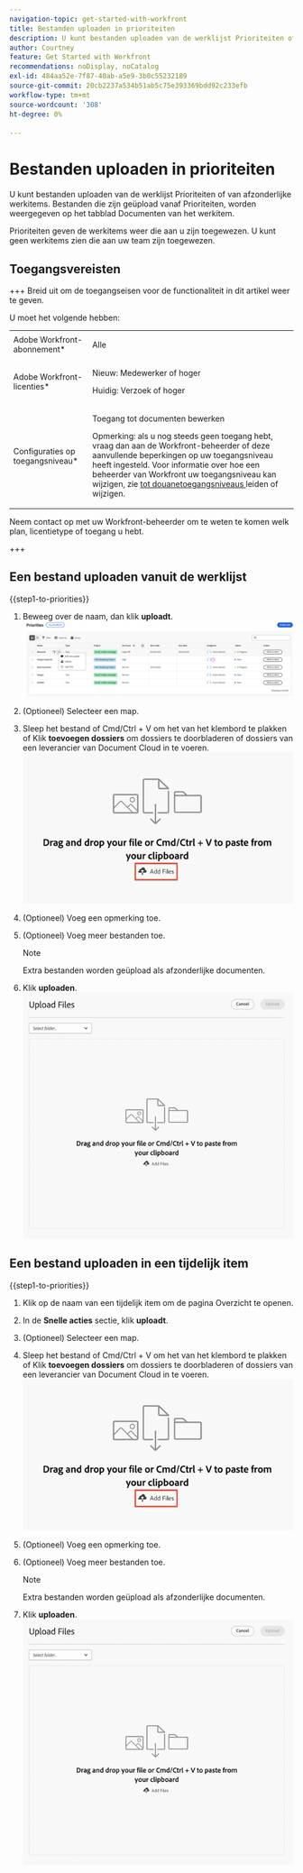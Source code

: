 ```yaml
---
navigation-topic: get-started-with-workfront
title: Bestanden uploaden in prioriteiten
description: U kunt bestanden uploaden van de werklijst Prioriteiten of van afzonderlijke werkitems. Bestanden die zijn geüpload vanaf Prioriteiten, worden weergegeven op het tabblad Documenten van het werkitem.
author: Courtney
feature: Get Started with Workfront
recommendations: noDisplay, noCatalog
exl-id: 484aa52e-7f87-40ab-a5e9-3b0c55232189
source-git-commit: 20cb2237a534b51ab5c75e393369bdd92c233efb
workflow-type: tm+mt
source-wordcount: '308'
ht-degree: 0%

---
```


# Bestanden uploaden in prioriteiten

U kunt bestanden uploaden van de werklijst Prioriteiten of van afzonderlijke werkitems. Bestanden die zijn geüpload vanaf Prioriteiten, worden weergegeven op het tabblad Documenten van het werkitem.

Prioriteiten geven de werkitems weer die aan u zijn toegewezen. U kunt geen werkitems zien die aan uw team zijn toegewezen.

## Toegangsvereisten

+++ Breid uit om de toegangseisen voor de functionaliteit in dit artikel weer te geven.

U moet het volgende hebben:

<table style="table-layout:auto"> 
 <col> 
 <col> 
 <tbody> 
  <tr> 
   <td role="rowheader">Adobe Workfront-abonnement*</td> 
   <td> <p> Alle</p> </td> 
  </tr> 
  <tr> 
   <td role="rowheader">Adobe Workfront-licenties*</td> 
   <td> 
   <p>Nieuw: Medewerker of hoger</p> 
   <p>Huidig: Verzoek of hoger</p> </td> 
  </tr> 
  <tr> 
   <td role="rowheader">Configuraties op toegangsniveau*</td> 
   <td> <p>Toegang tot documenten bewerken</p> <p>Opmerking: als u nog steeds geen toegang hebt, vraag dan aan de Workfront-beheerder of deze aanvullende beperkingen op uw toegangsniveau heeft ingesteld. Voor informatie over hoe een beheerder van Workfront uw toegangsniveau kan wijzigen, zie <a href="../../administration-and-setup/add-users/configure-and-grant-access/create-modify-access-levels.md" class="MCXref xref"> tot douanetoegangsniveaus </a> leiden of wijzigen.</p> </td> 
  </tr> 
 </tbody> 
</table>

Neem contact op met uw Workfront-beheerder om te weten te komen welk plan, licentietype of toegang u hebt.

+++

## Een bestand uploaden vanuit de werklijst

{{step1-to-priorities}}

1. Beweeg over de naam, dan klik **uploadt**.
   ![](assets/update-log-upload.png)
1. (Optioneel) Selecteer een map.
1. Sleep het bestand of Cmd/Ctrl + V om het van het klembord te plakken
of
Klik **toevoegen dossiers** om dossiers te doorbladeren of dossiers van een leverancier van Document Cloud in te voeren.
   ![](assets/add-files.png)
1. (Optioneel) Voeg een opmerking toe.
1. (Optioneel) Voeg meer bestanden toe.

   >[!NOTE]
   >
   >Extra bestanden worden geüpload als afzonderlijke documenten.
1. Klik **uploaden**.
   ![](assets/upload-file-module.png)


## Een bestand uploaden in een tijdelijk item

{{step1-to-priorities}}

1. Klik op de naam van een tijdelijk item om de pagina Overzicht te openen.
1. In de **Snelle acties** sectie, klik **uploadt**.
1. (Optioneel) Selecteer een map.
1. Sleep het bestand of Cmd/Ctrl + V om het van het klembord te plakken
of
Klik **toevoegen dossiers** om dossiers te doorbladeren of dossiers van een leverancier van Document Cloud in te voeren.
   ![](assets/add-files.png)
1. (Optioneel) Voeg een opmerking toe.
1. (Optioneel) Voeg meer bestanden toe.

   >[!NOTE]
   >
   >Extra bestanden worden geüpload als afzonderlijke documenten.
1. Klik **uploaden**.
   ![](assets/upload-file-module.png)
